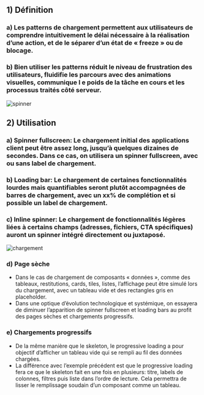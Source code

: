 ## 1) Définition

### a) Les patterns de chargement permettent aux utilisateurs de comprendre intuitivement le délai nécessaire à la réalisation d’une action, et de le séparer d’un état de «&nbsp;freeze&nbsp;» ou de blocage.

### b) Bien utiliser les patterns réduit le niveau de frustration des utilisateurs, fluidifie les parcours avec des animations visuelles, communique l e poids de la tâche en cours et les processus traités côté serveur.

<p><img src="../../assets/images/chargement/spinner.svg" alt="spinner"  /></p>

## 2) Utilisation

### a) Spinner fullscreen: Le chargement initial des applications client peut être assez long, jusqu’à quelques dizaines de secondes. Dans ce cas, on utilisera un spinner fullscreen, avec ou sans label de chargement.

### b) Loading bar: Le chargement de certaines fonctionnalités lourdes mais quantifiables seront plutôt accompagnées de barres de chargement, avec un xx% de complétion et si possible un label de chargement.

### c) Inline spinner: Le chargement de fonctionnalités légères liées à certains champs (adresses, fichiers, CTA spécifiques) auront un spinner intégré directement ou juxtaposé.

<p><img src="../../assets/images/chargement/chargement.jpg" alt="chargement" class="tk-markdown__img-fullscreen" /></p>

### d) Page sèche

- Dans le cas de chargement de composants «&nbsp;données&nbsp;», comme des tableaux, restitutions, cards, tiles, listes, l’affichage peut être simulé lors du chargement, avec un tableau vide et des rectangles gris en placeholder.
- Dans une optique d’évolution technologique et systémique, on essayera de diminuer l’apparition de spinner fullscreen et loading bars au profit des pages sèches et chargements progressifs.

### e) Chargements progressifs

- De la même manière que le skeleton, le progressive loading a pour objectif d’afficher un tableau vide qui se rempli au fil des données chargées.
- La différence avec l’exemple précédent est que le progressive loading fera ce que le skeleton fait en une fois en plusieurs: titre, labels de colonnes, filtres puis liste dans l’ordre de lecture. Cela permettra de lisser le remplissage soudain d’un composant comme un tableau.
